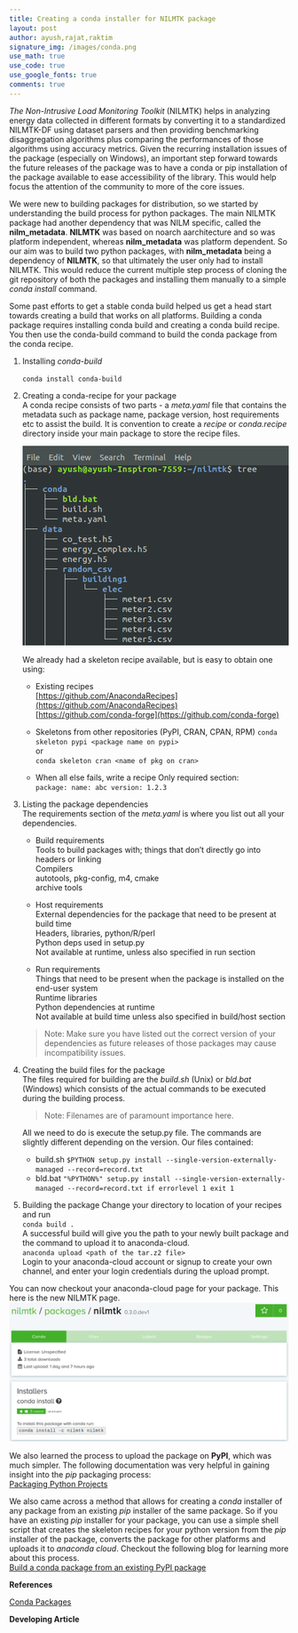 ```yaml
---
title: Creating a conda installer for NILMTK package
layout: post
author: ayush,rajat,raktim
signature_img: /images/conda.png
use_math: true
use_code: true
use_google_fonts: true
comments: true
---
```

*The Non-Intrusive Load Monitoring Toolkit* (NILMTK) helps in analyzing energy data collected in different formats by converting it to a standardized NILMTK-DF using dataset parsers and then providing benchmarking disaggregation algorithms plus comparing the performances of those algorithms using accuracy metrics. Given the recurring installation issues of the package (especially on Windows), an important step forward towards the future releases of the package was to have a conda or pip installation of the package available to ease accessibility of the library. This would help focus the attention of the community to more of the core issues.

We were new to building packages for distribution, so we started by understanding the build process for python packages. The main NILMTK package had another dependency that was NILM specific, called the **nilm_metadata**. **NILMTK** was based on noarch aarchitecture and so was platform independent, whereas **nilm_metadata** was platform dependent. So our aim was to build two python packages, with **nilm_metadata** being a dependency of **NILMTK**, so that ultimately the user only had to install NILMTK. This would reduce the current multiple step process of cloning the git repository of both the packages and installing them manually to a simple *conda install* command.   

Some past efforts to get a stable conda build helped us get a head start towards creating a build that works on all platforms. Building a conda package requires installing conda build and creating a conda build recipe. You then use the conda-build command to build the conda package from the conda recipe.

1. Installing *conda-build*  

	`conda install conda-build`

2. Creating a conda-recipe for your package  
	A conda recipe consists of two parts - a *meta.yaml* file that contains the metadata such as package name, package version, host requirements etc to assist the build. It is convention to create a *recipe* or *conda.recipe* directory inside your main package to store the recipe files. 

	![Recipe](/images/recipe.png "Recipe")

	We already had a skeleton recipe available, but is easy to obtain one using:
    * Existing recipes  
         [https://github.com/AnacondaRecipes](https://github.com/AnacondaRecipes)  
         [https://github.com/conda-forge](https://github.com/conda-forge)
   
    * Skeletons from other repositories (PyPI, CRAN, CPAN, RPM)
   		 `conda skeleton pypi <package name on pypi>`  
   		 or  
   		 `conda skeleton cran <name of pkg on cran>`  

    * When all else fails, write a recipe
		 Only required section:  
			```
			package:
			  name: abc
			  version: 1.2.3
 			```
3. Listing the package dependencies  
   	The requirements section of the *meta.yaml* is where you list out all your dependencies.

	* Build requirements  
	    Tools to build packages with; things that don’t directly go into headers or linking  
	    Compilers  
	    autotools, pkg-config, m4, cmake  
	    archive tools  

	* Host requirements  
	    External dependencies for the package that need to be present at build time  
	    Headers, libraries, python/R/perl  
	    Python deps used in setup.py  
	    Not available at runtime, unless also specified in run section  

	* Run requirements  
	    Things that need to be present when the package is installed on the end-user system  
	    Runtime libraries  
	    Python dependencies at runtime  
	    Not available at build time unless also specified in build/host section  

	> Note: Make sure you have listed out the correct version of your dependencies as future releases of those packages may cause incompatibility issues. 
4. Creating the build files for the package  
	The files required for building are the *build.sh* (Unix) or *bld.bat* (Windows) which consists of the actual commands to be executed during the building process.

	> Note: Filenames are of paramount importance here.  
	
	All we need to do is execute the setup.py file. The commands are slightly different depending on the version. Our files contained:
	* build.sh
		`$PYTHON setup.py install --single-version-externally-managed --record=record.txt`
	* bld.bat
		`"%PYTHON%" setup.py install --single-version-externally-managed --record=record.txt
		if errorlevel 1 exit 1`  

5. Building the package
	Change your directory to location of your recipes and run  
	`conda build .`  
	A successful build will give you the path to your newly built package and the command to upload it to anaconda-cloud.  
	`anaconda upload <path of the tar.z2 file>`  
	Login to your anaconda-cloud account or signup to create your own channel, and enter your login credentials during the upload prompt.  

You can now checkout your anaconda-cloud page for your package. This here is the new NILMTK page.
![NILMTK Page](/images/conda.png "NILMTK Page") 

We also learned the process to upload the package on **PyPI**, which was much simpler. The following documentation was very helpful in gaining insight into the *pip* packaging process:  
[Packaging Python Projects](https://packaging.python.org/tutorials/packaging-projects/ "Packaging Python Projects")  

We also came across a method that allows for creating a *conda* installer of any package from an existing *pip* installer of the same package. So if you have an existing *pip* installer for your package, you can use a simple shell script that creates the skeleton recipes for your python version from the *pip* installer of the package, converts the package for other platforms and uploads it to *anaconda cloud*. Checkout the following blog for learning more about this process.  
[Build a conda package from an existing PyPI package](https://medium.com/@giswqs/building-a-conda-package-and-uploading-it-to-anaconda-cloud-6a3abd1c5c52 "Build a conda package from an existing PyPI package")

**References**  

[Conda Packages](https://python-packaging-tutorial.readthedocs.io/en/latest/conda.html "Conda Packages")

**Developing Article**